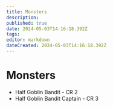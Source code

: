 ```yaml
---
title: Monsters
description: 
published: true
date: 2024-05-03T14:16:18.392Z
tags: 
editor: markdown
dateCreated: 2024-05-03T14:16:18.392Z
---
```


# Monsters

- Half Goblin Bandit - CR 2
- Half Goblin Bandit Captain - CR 3